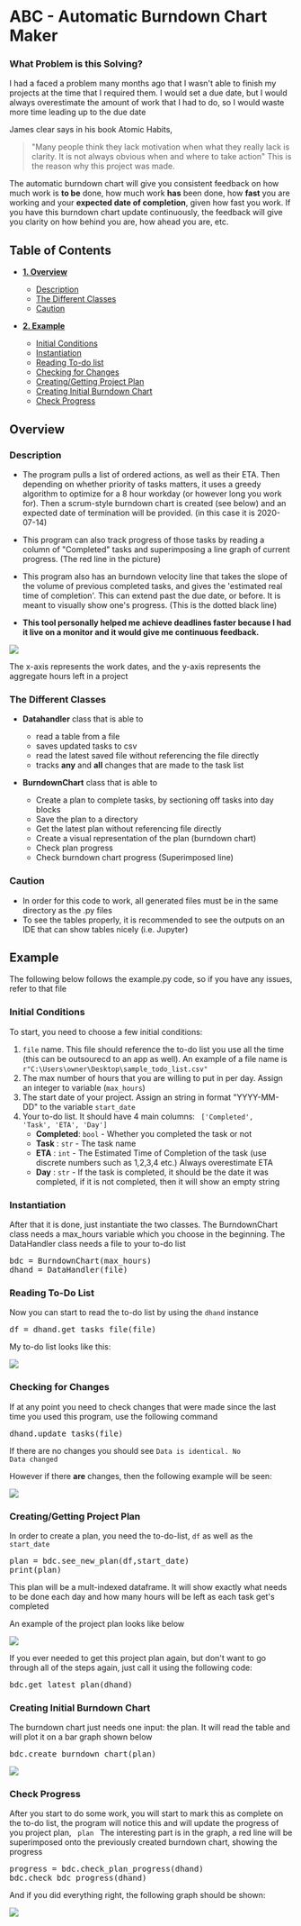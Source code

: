 # ABC - Automatic Burndown Chart Maker

### What Problem is this Solving?
I had a faced a problem many months ago that I wasn't able to finish my projects at the time that I required them. I would set a due date, but I would always overestimate the amount of work that I had to do, so I would waste more time leading up to the due date

James clear says in his book Atomic Habits, 

>"Many people think they lack motivation when what they really lack is clarity. It is not always obvious when and where to take action" This is the reason why this project was made. 

The automatic burndown chart will give you consistent feedback on how much work is **to be** done, how much work **has** been done, how **fast** you are working and your **expected date of completion**, given how fast you work. If you have this burndown chart update continuously, the feedback will give you clarity on how behind you are, how ahead you are, etc.

## Table of Contents
- **[1. Overview](#Overview)**
  - [Description](#Description)
  - [The Different Classes](#The-Different-Classes)
  - [Caution](#Caution)
  
- **[2. Example](#Description)**
  - [Initial Conditions](#Initial-Conditions)
  - [Instantiation](#Instantiation)
  - [Reading To-do list](#Reading-To-Do-List)
  - [Checking for Changes](#Checking-for-Changes)
  - [Creating/Getting Project Plan](#Creating/Getting-Project-Plan)
  - [Creating Initial Burndown Chart](#Creating-Initial-Burndown-Chart)
  - [Check Progress](#Check-Progress)

  

## Overview

### Description
- The program pulls a list of ordered actions, as well as their ETA. Then depending on whether priority of tasks matters, it uses a greedy algorithm to optimize for a 8 hour workday (or however long you work for). Then a scrum-style burndown chart is created (see below) and an expected date of termination will be provided. (in this case it is 2020-07-14)

- This program can also track progress of those tasks by reading a column of "Completed" tasks and superimposing a line graph of current progress. (The red line in the picture)

- This program also has an burndown velocity line that takes the slope of the volume of previous completed tasks, and gives the 'estimated real time of completion'. This can extend past the due date, or before. It is meant to visually show one's progress. (This is the dotted black line)

- **This tool personally helped me achieve deadlines faster because I had it live on a monitor and it would give me continuous feedback.**

![](https://github.com/haseab/ABC/blob/master/image.png)

The x-axis represents the work dates, and the y-axis represents the aggregate hours left in a project


### The Different Classes

- **Datahandler**
  class that is able to 
  - read a table from a file
  - saves updated tasks to csv
  - read the latest saved file without referencing the file directly
  - tracks **any** and **all** changes that are made to the task list

  
- **BurndownChart** 
  class that is able to
  - Create a plan to complete tasks, by sectioning off tasks into day blocks
  - Save the plan to a directory
  - Get the latest plan without referencing file directly
  - Create a visual representation of the plan (burndown chart)
  - Check plan progress
  - Check burndown chart progress (Superimposed line)


### Caution
- In order for this code to work, all generated files must be in the same directory as the .py files
- To see the tables properly, it is recommended to see the outputs on an IDE that can show tables nicely (i.e. Jupyter)

## Example
The following below follows the example.py code, so if you have any issues, refer to that file

### Initial Conditions
To start, you need to choose a few initial conditions:
1. <code>file</code> name. This file should reference the to-do list you use all the time (this can be outsourecd to an app as well). An example of a file name is <code>r"C:\Users\owner\Desktop\sample_todo_list.csv" </code>
2. The max number of hours that you are willing to put in per day. Assign an integer to variable (<code>max_hours</code>)
3. The start date of your project. Assign an string in format "YYYY-MM-DD" to the variable <code>start_date</code>
4. Your to-do list. It should have 4 main columns: <code> ['Completed', 'Task', 'ETA', 'Day']</code>
    - **Completed**: <code>bool</code> - Whether you completed the task or not
    - **Task**     : <code>str</code>  - The task name
    - **ETA**      : <code>int</code>  - The Estimated Time of Completion of the task (use discrete numbers such as 1,2,3,4 etc.) Always overestimate ETA
    - **Day**      : <code>str</code>  - If the task is completed, it should be the date it was completed, if it is not completed, then it will show an empty string 

### Instantiation
After that it is done, just instantiate the two classes. The BurndownChart class needs a max_hours variable which you choose
in the beginning. The DataHandler class needs a file to your to-do list
<pre>
bdc = BurndownChart(max_hours)
dhand = DataHandler(file)
</pre>

### Reading To-Do List
Now you can start to read the to-do list by using the <code>dhand</code> instance

<pre>
df = dhand.get_tasks_file(file)
</pre>

My to-do list looks like this:

![](https://github.com/haseab/ABC/blob/master/images/Github_todo.png) 


### Checking for Changes
If at any point you need to check changes that were made since the last time you used this program, use the following command

<pre>
dhand.update_tasks(file)
</pre>

If there are no changes you should see <code>Data is identical. No Data changed</code>

However if there **are** changes, then the following example will be seen:

![](https://github.com/haseab/ABC/blob/master/images/Github_datachange.png) 


### Creating/Getting Project Plan
In order to create a plan, you need the to-do-list, <code>df</code> as well as the <code>start_date</code>

<pre>
plan = bdc.see_new_plan(df,start_date)
print(plan)
</pre>

This plan will be a mult-indexed dataframe. It will show exactly what needs to be done each day and how many hours will be left as each task get's completed

An example of the project plan looks like below

![](https://github.com/haseab/ABC/blob/master/images/Github_projectplan.png) 

If you ever needed to get this project plan again, but don't want to go through all of the steps again, just call it using the following code:
<pre>
bdc.get_latest_plan(dhand)
</pre>


### Creating Initial Burndown Chart
The burndown chart just needs one input: the plan. It will read the table and will plot it on a bar graph shown below 
<pre>
bdc.create_burndown_chart(plan)
</pre>

![](https://github.com/haseab/ABC/blob/master/images/Github_bdc.png) 


### Check Progress
After you start to do some work, you will start to mark this as complete on the to-do list, the program will notice this and will update the progress of you project plan, <code> plan </code>
The interesting part is in the graph, a red line will be superimposed onto the previously created burndown chart, showing the progress

<pre>
progress = bdc.check_plan_progress(dhand)
bdc.check_bdc_progress(dhand)
</pre> 

And if you did everything right, the following graph should be shown:


![](https://github.com/haseab/ABC/blob/master/images/Github_bdcprog.png)
